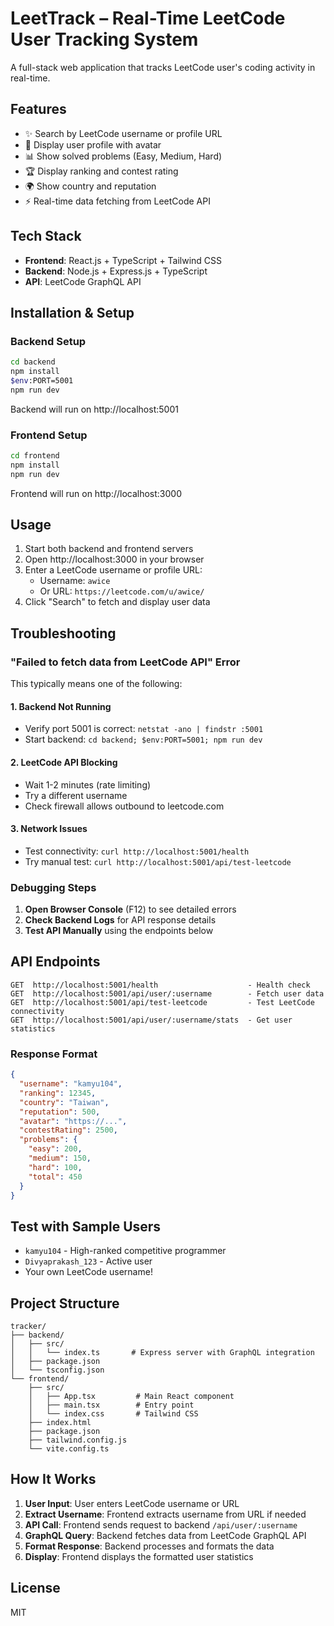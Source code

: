 # LeetTrack – Real-Time LeetCode User Tracking System

A full-stack web application that tracks LeetCode user's coding activity in real-time.

## Features
- ✨ Search by LeetCode username or profile URL
- 👤 Display user profile with avatar
- 📊 Show solved problems (Easy, Medium, Hard)
- 🏆 Display ranking and contest rating
- 🌍 Show country and reputation
- ⚡ Real-time data fetching from LeetCode API

## Tech Stack
- **Frontend**: React.js + TypeScript + Tailwind CSS
- **Backend**: Node.js + Express.js + TypeScript
- **API**: LeetCode GraphQL API

## Installation & Setup

### Backend Setup
```bash
cd backend
npm install
$env:PORT=5001
npm run dev
```
Backend will run on http://localhost:5001

### Frontend Setup
```bash
cd frontend
npm install
npm run dev
```
Frontend will run on http://localhost:3000

## Usage

1. Start both backend and frontend servers
2. Open http://localhost:3000 in your browser
3. Enter a LeetCode username or profile URL:
   - Username: `awice`
   - Or URL: `https://leetcode.com/u/awice/`
4. Click "Search" to fetch and display user data

## Troubleshooting

### "Failed to fetch data from LeetCode API" Error

This typically means one of the following:

#### 1. Backend Not Running
- Verify port 5001 is correct: `netstat -ano | findstr :5001`
- Start backend: `cd backend; $env:PORT=5001; npm run dev`

#### 2. LeetCode API Blocking
- Wait 1-2 minutes (rate limiting)
- Try a different username
- Check firewall allows outbound to leetcode.com

#### 3. Network Issues
- Test connectivity: `curl http://localhost:5001/health`
- Try manual test: `curl http://localhost:5001/api/test-leetcode`

### Debugging Steps

1. **Open Browser Console** (F12) to see detailed errors
2. **Check Backend Logs** for API response details
3. **Test API Manually** using the endpoints below

## API Endpoints

```
GET  http://localhost:5001/health                    - Health check
GET  http://localhost:5001/api/user/:username        - Fetch user data
GET  http://localhost:5001/api/test-leetcode         - Test LeetCode connectivity
GET  http://localhost:5001/api/user/:username/stats  - Get user statistics
```

### Response Format
```json
{
  "username": "kamyu104",
  "ranking": 12345,
  "country": "Taiwan",
  "reputation": 500,
  "avatar": "https://...",
  "contestRating": 2500,
  "problems": {
    "easy": 200,
    "medium": 150,
    "hard": 100,
    "total": 450
  }
}
```

## Test with Sample Users
- `kamyu104` - High-ranked competitive programmer
- `Divyaprakash_123` - Active user
- Your own LeetCode username!

## Project Structure
```
tracker/
├── backend/
│   ├── src/
│   │   └── index.ts       # Express server with GraphQL integration
│   ├── package.json
│   └── tsconfig.json
└── frontend/
    ├── src/
    │   ├── App.tsx         # Main React component
    │   ├── main.tsx        # Entry point
    │   └── index.css       # Tailwind CSS
    ├── index.html
    ├── package.json
    ├── tailwind.config.js
    └── vite.config.ts
```

## How It Works

1. **User Input**: User enters LeetCode username or URL
2. **Extract Username**: Frontend extracts username from URL if needed
3. **API Call**: Frontend sends request to backend `/api/user/:username`
4. **GraphQL Query**: Backend fetches data from LeetCode GraphQL API
5. **Format Response**: Backend processes and formats the data
6. **Display**: Frontend displays the formatted user statistics

## License
MIT
